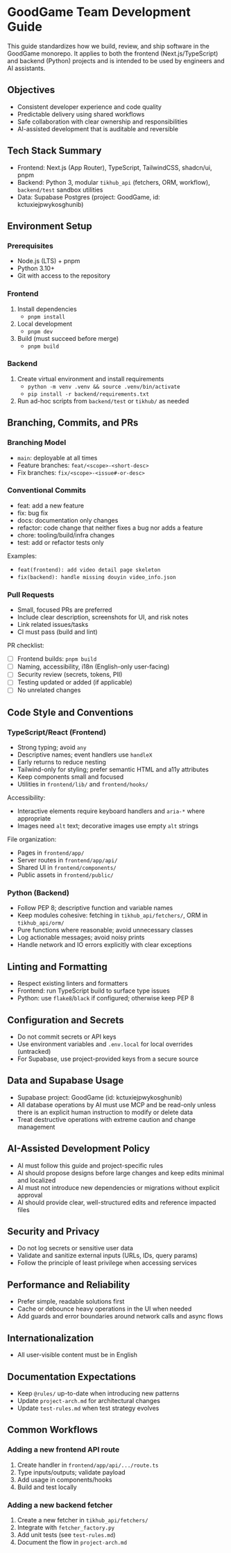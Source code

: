 # GoodGame Team Development Guide

This guide standardizes how we build, review, and ship software in the GoodGame monorepo. It applies to both the frontend (Next.js/TypeScript) and backend (Python) projects and is intended to be used by engineers and AI assistants.

## Objectives
- Consistent developer experience and code quality
- Predictable delivery using shared workflows
- Safe collaboration with clear ownership and responsibilities
- AI-assisted development that is auditable and reversible

## Tech Stack Summary
- Frontend: Next.js (App Router), TypeScript, TailwindCSS, shadcn/ui, pnpm
- Backend: Python 3, modular `tikhub_api` (fetchers, ORM, workflow), `backend/test` sandbox utilities
- Data: Supabase Postgres (project: GoodGame, id: kctuxiejpwykosghunib)

## Environment Setup
### Prerequisites
- Node.js (LTS) + pnpm
- Python 3.10+
- Git with access to the repository

### Frontend
1. Install dependencies
   - `pnpm install`
2. Local development
   - `pnpm dev`
3. Build (must succeed before merge)
   - `pnpm build`

### Backend
1. Create virtual environment and install requirements
   - `python -m venv .venv && source .venv/bin/activate`
   - `pip install -r backend/requirements.txt`
2. Run ad-hoc scripts from `backend/test` or `tikhub/` as needed

## Branching, Commits, and PRs
### Branching Model
- `main`: deployable at all times
- Feature branches: `feat/<scope>-<short-desc>`
- Fix branches: `fix/<scope>-<issue#-or-desc>`

### Conventional Commits
- feat: add a new feature
- fix: bug fix
- docs: documentation only changes
- refactor: code change that neither fixes a bug nor adds a feature
- chore: tooling/build/infra changes
- test: add or refactor tests only

Examples:
- `feat(frontend): add video detail page skeleton`
- `fix(backend): handle missing douyin video_info.json`

### Pull Requests
- Small, focused PRs are preferred
- Include clear description, screenshots for UI, and risk notes
- Link related issues/tasks
- CI must pass (build and lint)

PR checklist:
- [ ] Frontend builds: `pnpm build`
- [ ] Naming, accessibility, i18n (English-only user-facing)
- [ ] Security review (secrets, tokens, PII)
- [ ] Testing updated or added (if applicable)
- [ ] No unrelated changes

## Code Style and Conventions
### TypeScript/React (Frontend)
- Strong typing; avoid `any`
- Descriptive names; event handlers use `handleX`
- Early returns to reduce nesting
- Tailwind-only for styling; prefer semantic HTML and a11y attributes
- Keep components small and focused
- Utilities in `frontend/lib/` and `frontend/hooks/`

Accessibility:
- Interactive elements require keyboard handlers and `aria-*` where appropriate
- Images need `alt` text; decorative images use empty `alt` strings

File organization:
- Pages in `frontend/app/`
- Server routes in `frontend/app/api/`
- Shared UI in `frontend/components/`
- Public assets in `frontend/public/`

### Python (Backend)
- Follow PEP 8; descriptive function and variable names
- Keep modules cohesive: fetching in `tikhub_api/fetchers/`, ORM in `tikhub_api/orm/`
- Pure functions where reasonable; avoid unnecessary classes
- Log actionable messages; avoid noisy prints
- Handle network and IO errors explicitly with clear exceptions

## Linting and Formatting
- Respect existing linters and formatters
- Frontend: run TypeScript build to surface type issues
- Python: use `flake8`/`black` if configured; otherwise keep PEP 8

## Configuration and Secrets
- Do not commit secrets or API keys
- Use environment variables and `.env.local` for local overrides (untracked)
- For Supabase, use project-provided keys from a secure source

## Data and Supabase Usage
- Supabase project: GoodGame (id: kctuxiejpwykosghunib)
- All database operations by AI must use MCP and be read-only unless there is an explicit human instruction to modify or delete data
- Treat destructive operations with extreme caution and change management

## AI-Assisted Development Policy
- AI must follow this guide and project-specific rules
- AI should propose designs before large changes and keep edits minimal and localized
- AI must not introduce new dependencies or migrations without explicit approval
- AI should provide clear, well-structured edits and reference impacted files

## Security and Privacy
- Do not log secrets or sensitive user data
- Validate and sanitize external inputs (URLs, IDs, query params)
- Follow the principle of least privilege when accessing services

## Performance and Reliability
- Prefer simple, readable solutions first
- Cache or debounce heavy operations in the UI when needed
- Add guards and error boundaries around network calls and async flows

## Internationalization
- All user-visible content must be in English

## Documentation Expectations
- Keep `@rules/` up-to-date when introducing new patterns
- Update `project-arch.md` for architectural changes
- Update `test-rules.md` when test strategy evolves

## Common Workflows
### Adding a new frontend API route
1. Create handler in `frontend/app/api/.../route.ts`
2. Type inputs/outputs; validate payload
3. Add usage in components/hooks
4. Build and test locally

### Adding a new backend fetcher
1. Create a new fetcher in `tikhub_api/fetchers/`
2. Integrate with `fetcher_factory.py`
3. Add unit tests (see `test-rules.md`)
4. Document the flow in `project-arch.md`


